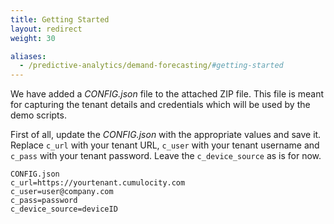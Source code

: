 ```yaml
---
title: Getting Started
layout: redirect
weight: 30

aliases:
  - /predictive-analytics/demand-forecasting/#getting-started
---
```


We have added a *CONFIG.json* file to the attached ZIP file. This file is meant for capturing the tenant details and credentials which will be used by the demo scripts.

First of all, update the *CONFIG.json* with the appropriate values and save it. Replace `c_url` with your tenant URL, `c_user` with your tenant username and `c_pass` with your tenant password. Leave the `c_device_source` as is for now.

	CONFIG.json
	c_url=https://yourtenant.cumulocity.com
	c_user=user@company.com
	c_pass=password
	c_device_source=deviceID